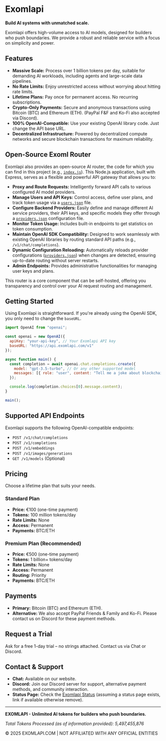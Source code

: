 # Exomlapi

**Build AI systems with unmatched scale.**

Exomlapi offers high-volume access to AI models, designed for builders who push boundaries. We provide a robust and reliable service with a focus on simplicity and power.

## Features

*   **Massive Scale:** Process over 1 billion tokens per day, suitable for demanding AI workloads, including agents and large-scale data pipelines.
*   **No Rate Limits:** Enjoy unrestricted access without worrying about hitting rate limits.
*   **Lifetime Plans:** Pay once for permanent access. No recurring subscriptions.
*   **Crypto-Only Payments:** Secure and anonymous transactions using Bitcoin (BTC) and Ethereum (ETH). (PayPal F&F and Ko-Fi also accepted via Discord).
*   **100% OpenAI-Compatible:** Use your existing OpenAI library code. Just change the API base URL.
*   **Decentralized Infrastructure:** Powered by decentralized compute networks and secure blockchain transactions for maximum reliability.
## Open-Source Exoml Router

Exomlapi also provides an open-source AI router, the code for which you can find in this project (e.g., [`index.js`](index.js:1)). This Node.js application, built with Express, serves as a flexible and powerful API gateway that allows you to:

*   **Proxy and Route Requests:** Intelligently forward API calls to various configured AI model providers.
*   **Manage Users and API Keys:** Control access, define user plans, and track token usage via a [`users.json`](users.json:1) file.
*   **Configure Backend Providers:** Easily define and manage different AI service providers, their API keys, and specific models they offer through a [`providers.json`](providers.json:1) configuration file.
*   **Monitor Token Usage:** Includes built-in endpoints to get statistics on token consumption.
*   **Maintain OpenAI SDK Compatibility:** Designed to work seamlessly with existing OpenAI libraries by routing standard API paths (e.g., `/v1/chat/completions`).
*   **Dynamic Configuration Reloading:** Automatically reloads provider configurations ([`providers.json`](providers.json:1)) when changes are detected, ensuring up-to-date routing without server restarts.
*   **Admin Endpoints:** Provides administrative functionalities for managing user keys and plans.

This router is a core component that can be self-hosted, offering you transparency and control over your AI request routing and management.

## Getting Started

Using Exomlapi is straightforward. If you're already using the OpenAI SDK, you only need to change the `baseURL`.

```javascript
import OpenAI from "openai";

const openai = new OpenAI({
  apiKey: "your-api-key", // Your Exomlapi API key
  baseURL: "https://api.exomlapi.com/v1"
});

async function main() {
  const completion = await openai.chat.completions.create({
    model: "gpt-3.5-turbo", // Or any other supported model
    messages: [{ role: "user", content: "Tell me a joke about blockchain." }]
  });

  console.log(completion.choices[0].message.content);
}

main();
```

## Supported API Endpoints

Exomlapi supports the following OpenAI-compatible endpoints:

*   `POST /v1/chat/completions`
*   `POST /v1/completions`
*   `POST /v1/embeddings`
*   `POST /v1/images/generations`
*   `GET /v1/models` (Optional)

## Pricing

Choose a lifetime plan that suits your needs.

### Standard Plan
*   **Price:** €100 (one-time payment)
*   **Tokens:** 100 million tokens/day
*   **Rate Limits:** None
*   **Access:** Permanent
*   **Payments:** BTC/ETH

### Premium Plan (Recommended)
*   **Price:** €500 (one-time payment)
*   **Tokens:** 1 billion+ tokens/day
*   **Rate Limits:** None
*   **Access:** Permanent
*   **Routing:** Priority
*   **Payments:** BTC/ETH

## Payments

*   **Primary:** Bitcoin (BTC) and Ethereum (ETH).
*   **Alternative:** We also accept PayPal Friends & Family and Ko-Fi. Please contact us on Discord for these payment methods.

## Request a Trial

Ask for a free 1-day trial – no strings attached. Contact us via Chat or Discord.

## Contact & Support

*   **Chat:** Available on our website.
*   **Discord:** Join our Discord server for support, alternative payment methods, and community interaction.
*   **Status Page:** Check the [Exomlapi Status](https://status.exomlapi.com) (assuming a status page exists, link if available otherwise remove).

---

**EXOMLAPI - Unlimited AI tokens for builders who push boundaries.**

*Total Tokens Processed (as of information provided): 5,497,455,876*

© 2025 EXOMLAPI.COM | NOT AFFILIATED WITH ANY OFFICIAL ENTITIES

<!--
**exomlapi/exomlapi** is a ✨ _special_ ✨ repository because its `README.md` (this file) appears on your GitHub profile.

Here are some ideas to get you started:

- 🔭 I’m currently working on ...
- 🌱 I’m currently learning ...
- 👯 I’m looking to collaborate on ...
- 🤔 I’m looking for help with ...
- 💬 Ask me about ...
- 📫 How to reach me: ...
- 😄 Pronouns: ...
- ⚡ Fun fact: ...
-->
